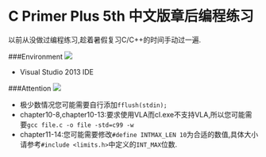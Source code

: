 # C Primer Plus 5th 中文版章后编程练习
以前从没做过编程练习,趁着暑假复习C/C++的时间手动过一遍.

###Environment ![](https://raw.githubusercontent.com/racaljk/CPrimerPlusProgrammingExercises/master/icon/2.png)
- Visual Studio 2013 IDE

###Attention ![](https://raw.githubusercontent.com/racaljk/CPrimerPlusProgrammingExercises/master/icon/1.png)
- 极少数情况您可能需要自行添加`fflush(stdin);`
- chapter10-8,chapter10-13:要求使用VLA而cl.exe不支持VLA,所以您可能需要`gcc file.c -o file -std=c99 -w`
- chapter11-14:您可能需要修改`#define INTMAX_LEN 10`为合适的数值,具体大小请参考`#include <limits.h>`中定义的`INT_MAX`位数.